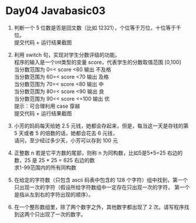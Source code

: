 # Day04 Javabasic03
1. 判断一个 5 位数是否是回文数（比如 12321），个位等于万位，十位等于千位。  
提交代码 + 运行结果截图


2. 利用 switch 句，实现对学生分数评级的功能。  
程序的输入是一个int类型的变量 score，代表学生的分数取值范围 [0,100]  
当分数范围为  0=< score <60     输出 不及格  
当分数范围为  60=< score <70    输出 及格  
当分数范围为  70=< score <80    输出 中  
当分数范围为  80=< score <90    输出 良  
当分数范围为  90=< score <=100  输出 优  
提示：可合理利用 case 穿越  
提交代码 + 运行结果截图  


3. 小芳的妈妈每天给她 2.5 元钱，她都会存起来，但是，每当这一天是存钱的第 5 天或者 5 的倍数的话，她都会花去 6 元钱，  
请问，至少经过多少天，小芳可以存到 100 元


4. 正整数 n 若是它平方数的尾部，则称 n 为同构数，比如5是5\*5=25 右边的数，25 是 25 * 25 = 625 右边的数  
求1-99范围内的所有同构数

5. 在给定的字符数（只包含 ascii 码表中包含的 128 个字符）组中找到，第一个只出现一次的字符（假设所给字符数组中一定存在只出现一次的字符， 第一个是指从左到右的字符出现的顺序）。

6. 在一个整形数组里，除了两个数字之外，其他数字都出现了 2 次。请写程序找到这两个只出现了一次的数字。